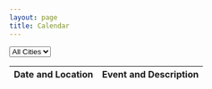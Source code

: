 ```yaml
---
layout: page
title: Calendar
---
```


<html>
<body>
    <style>
        /* Add this style block */
        #events-list td:first-child {
            width: 40%; /* Adjust this value as needed */
        }
        #events-list td:last-child {
            width: 60%; /* Adjust this value as needed */
        }
    </style>
    <!-- Add this dropdown menu for cities -->
    <select id="city-menu">
        <option value="">All Cities</option>
    </select>
    <table>
        <thead>
            <tr>
                <th>Date and Location</th>
                <th>Event and Description</th>
            </tr>
        </thead>
        <tbody id="events-list"></tbody>
    </table>
    <script src="script.js"></script>
</body>
</html>
